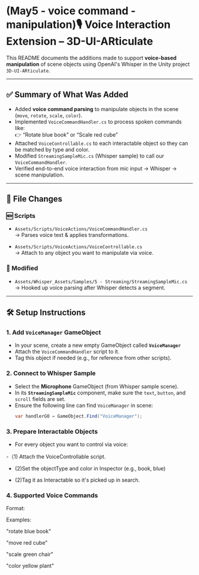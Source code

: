 # (May5 - voice command - manipulation)🎙️ Voice Interaction Extension – 3D-UI-ARticulate

This README documents the additions made to support **voice-based manipulation** of scene objects using OpenAI's Whisper in the Unity project `3D-UI-ARticulate`.

---

## ✅ Summary of What Was Added

- Added **voice command parsing** to manipulate objects in the scene (`move`, `rotate`, `scale`, `color`).
- Implemented `VoiceCommandHandler.cs` to process spoken commands like:  
  👉 “Rotate blue book” or “Scale red cube”
- Attached `VoiceControllable.cs` to each interactable object so they can be matched by type and color.
- Modified `StreamingSampleMic.cs` (Whisper sample) to call our `VoiceCommandHandler`.
- Verified end-to-end voice interaction from mic input → Whisper → scene manipulation.

---

## 🧩 File Changes

### 🆕 Scripts

- `Assets/Scripts/VoiceActions/VoiceCommandHandler.cs`  
  → Parses voice text & applies transformations.

- `Assets/Scripts/VoiceActions/VoiceControllable.cs`  
  → Attach to any object you want to manipulate via voice.

### 📝 Modified

- `Assets/Whisper_Assets/Samples/5 - Streaming/StreamingSampleMic.cs`  
  → Hooked up voice parsing after Whisper detects a segment.

---

## 🛠️ Setup Instructions

### 1. Add `VoiceManager` GameObject
- In your scene, create a new empty GameObject called **`VoiceManager`**
- Attach the `VoiceCommandHandler` script to it.
- Tag this object if needed (e.g., for reference from other scripts).

### 2. Connect to Whisper Sample
- Select the **Microphone** GameObject (from Whisper sample scene).
- In its **`StreamingSampleMic`** component, make sure the `text`, `button`, and `scroll` fields are set.
- Ensure the following line can find `VoiceManager` in scene:
  ```csharp
  var handlerGO = GameObject.Find("VoiceManager");

### 3. Prepare Interactable Objects
- For every object you want to control via voice:

-（1) Attach the VoiceControllable script.

- (2)Set the objectType and color in Inspector (e.g., book, blue)

- (2)Tag it as Interactable so it's picked up in search.

### 4. Supported Voice Commands
Format: <action> <color> <type>

Examples:

"rotate blue book"

"move red cube"

"scale green chair"

"color yellow plant"
